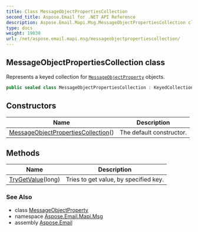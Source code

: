 ```yaml
---
title: Class MessageObjectPropertiesCollection
second_title: Aspose.Email for .NET API Reference
description: Aspose.Email.Mapi.Msg.MessageObjectPropertiesCollection class. Represents a keyed collection for MessageObjectProperty objects
type: docs
weight: 19030
url: /net/aspose.email.mapi.msg/messageobjectpropertiescollection/
---
```

## MessageObjectPropertiesCollection class

Represents a keyed collection for [`MessageObjectProperty`](../messageobjectproperty/) objects.

```csharp
public sealed class MessageObjectPropertiesCollection : KeyedCollection<long, MessageObjectProperty>
```

## Constructors

| Name | Description |
| --- | --- |
| [MessageObjectPropertiesCollection](messageobjectpropertiescollection/)() | The default constructor. |

## Methods

| Name | Description |
| --- | --- |
| [TryGetValue](../../aspose.email.mapi.msg/messageobjectpropertiescollection/trygetvalue/)(long) | Tries to get value, by specified key. |

### See Also

* class [MessageObjectProperty](../messageobjectproperty/)
* namespace [Aspose.Email.Mapi.Msg](../../aspose.email.mapi.msg/)
* assembly [Aspose.Email](../../)


